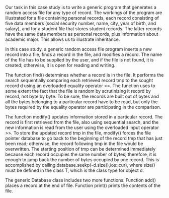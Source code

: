 Our task in this case study is to write a generic program that generates a random access file for any type of record. The workings of the program are illustrated for a file containing personal records, each record consisting of five data members (social security number, name, city, year of birth, and salary), and for a student file that stores student records. The latter records have the same data members as personal records, plus information about academic major. This allows us to illustrate inheritance.
 
In this case study, a generic random access file program inserts a new record into a file, finds a record in the file, and modifies a record. The name of the file has to be supplied by the user, and if the file is not found, it is created; otherwise, it is open for reading and writing.

The function find() determines whether a record is in the file. It performs the search sequentially comparing each retrieved record tmp to the sought record d using an overloaded equality operator ==. The function uses to some extent the fact that the file is random by scrutinizing it record by record, not byte by byte. To be sure, the records are built out of bytes and all the bytes belonging to a particular record have to be read, but only the bytes required by the equality operator are participating in the comparison.

The function modify() updates information stored in a particular record. The record is first retrieved from the file, also using sequential search, and the new information is read from the user using the overloaded input operator >>. To store the updated record tmp in the file, modify() forces the file pointer database to go back to the beginning of the record tmp that has just been read; otherwise, the record following tmp in the file would be overwritten. The starting position of tmp can be determined immediately because each record occupies the same number of bytes; therefore, it is enough to jump back the number of bytes occupied by one record.  This is accomplished by calling database.seekp(-d.size(),ios::cur), where size() must be defined in the class T, which is the class type for  object d. 

The generic Database class includes two more functions. Function add() places a record at the end of file. Function print() prints the contents of the file.
